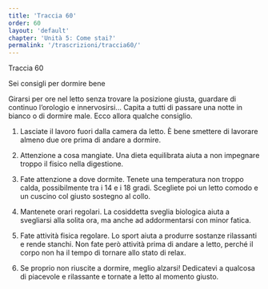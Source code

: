 ```yaml
---
title: 'Traccia 60'
order: 60
layout: 'default'
chapter: 'Unità 5: Come stai?'
permalink: '/trascrizioni/traccia60/'
---
```


Traccia 60

Sei consigli per dormire bene

Girarsi per ore nel letto senza trovare la posizione giusta, guardare di continuo l’orologio e innervosirsi... Capita a tutti di passare una notte in bianco o di dormire male. Ecco allora qualche consiglio.

1. Lasciate il lavoro fuori dalla camera da letto. È bene smettere di lavorare almeno due ore prima di andare a dormire.

2. Attenzione a cosa mangiate. Una dieta equilibrata aiuta a non impegnare troppo il fisico nella digestione.

3. Fate attenzione a dove dormite. Tenete una temperatura non troppo calda, possibilmente tra i 14 e i 18 gradi. Scegliete poi un letto comodo e un cuscino col giusto sostegno al collo.

4. Mantenete orari regolari. La cosiddetta sveglia biologica aiuta a svegliarsi alla solita ora, ma anche ad addormentarsi con minor fatica.

5. Fate attività fisica regolare. Lo sport aiuta a produrre sostanze rilassanti e rende stanchi. Non fate però attività prima di andare a letto, perché il corpo non ha il tempo di tornare allo stato di relax.

6. Se proprio non riuscite a dormire, meglio alzarsi! Dedicatevi a qualcosa di piacevole e rilassante e tornate a letto al momento giusto.
